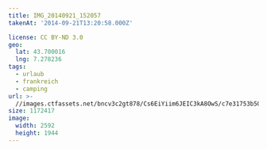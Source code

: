 ```yaml
---
title: IMG_20140921_152057
takenAt: '2014-09-21T13:20:58.000Z'

license: CC BY-ND 3.0
geo:
  lat: 43.700016
  lng: 7.278236
tags:
  - urlaub
  - frankreich
  - camping
url: >-
  //images.ctfassets.net/bncv3c2gt878/Cs6EiYiim6JEIC3kA8OwS/c7e31753b508459803a8047e8ae41d30/img_20140921_152057_27696625674_o
size: 1172417
image:
  width: 2592
  height: 1944
---
```

